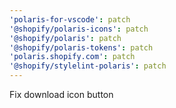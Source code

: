 ```yaml
---
'polaris-for-vscode': patch
'@shopify/polaris-icons': patch
'@shopify/polaris': patch
'@shopify/polaris-tokens': patch
'polaris.shopify.com': patch
'@shopify/stylelint-polaris': patch
---
```


Fix download icon button
